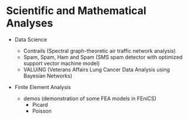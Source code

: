 # Scientific and Mathematical Analyses

- Data Science
  - Contrails (Spectral graph-theoretic air traffic network analysis)
  - Spam, Spam, Ham and Spam (SMS spam detector with optimized support vector machine model)
  - VALUiNG (Veterans Affairs Lung Cancer Data Analysis using Bayesian Networks)

- Finite Element Analysis
  - demos (demonstration of some FEA models in FEniCS)
    - Picard
    - Poisson
